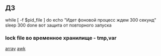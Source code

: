 ## ДЗ
while [ -f $pid_file ]
    do
      echo "Идет фоновой процесс ждем 300 секунд"
      sleep 300
  done
  вот защита от повторного запуска
  ### lock file во временное хранилище - tmp,var
  
  [array](https://gitlab.com/otus_linux/stands-05-bash/-/blob/master/array.sh)
  [awk](https://gitlab.com/otus_linux/stands-05-bash/-/blob/master/awk.sh)
  
